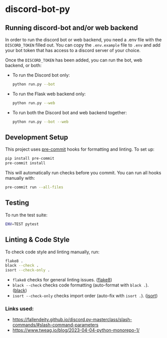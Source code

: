 # discord-bot-py

## Running discord-bot and/or web backend

In order to run the discord bot or web backend, you need a .env file with the `DISCORD_TOKEN` filled out. You can copy the `.env.example` file to `.env` and add your bot token that has access to a discord server of your choice.

Once the `DISCORD_TOKEN` has been added, you can run the bot, web backend, or both:

- To run the Discord bot only:
  ```sh
  python run.py --bot
  ```
- To run the Flask web backend only:
  ```sh
  python run.py --web
  ```
- To run both the Discord bot and web backend together:
  ```sh
  python run.py --bot --web
  ```

## Development Setup

This project uses [pre-commit](https://pre-commit.com/) hooks for formatting and linting.
To set up:

```sh
pip install pre-commit
pre-commit install
```

This will automatically run checks before you commit.
You can run all hooks manually with:

```sh
pre-commit run --all-files
```

## Testing

To run the test suite:

```sh
ENV=TEST pytest
```

## Linting & Code Style

To check code style and linting manually, run:

```sh
flake8 .
black --check .
isort --check-only .
```

- `flake8` checks for general linting issues. ([flake8](https://github.com/pycqa/flake8))
- `black --check` checks code formatting (auto-format with `black .`). ([black](https://github.com/psf/black))
- `isort --check-only` checks import order (auto-fix with `isort .`). ([isort](https://github.com/PyCQA/isort))


### Links used:
- https://fallendeity.github.io/discord.py-masterclass/slash-commands/#slash-command-parameters
- https://www.tweag.io/blog/2023-04-04-python-monorepo-1/